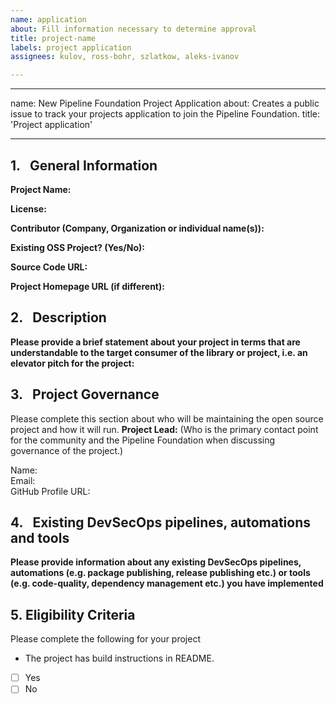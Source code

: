 ```yaml
---
name: application
about: Fill information necessary to determine approval
title: project-name
labels: project application
assignees: kulov, ross-bohr, szlatkow, aleks-ivanov

---
```


---
name: New Pipeline Foundation Project Application
about: Creates a public issue to track your projects application to join the Pipeline Foundation.
title: 'Project application'

---

## 1.   General Information

**Project Name:**

**License:**

**Contributor (Company, Organization or individual name(s)):**

**Existing OSS Project? (Yes/No):**

**Source Code URL:**

**Project Homepage URL (if different):**

## 2.   Description
**Please provide a brief statement about your project in terms that are understandable to the target consumer of the library or project, i.e. an elevator pitch for the project:**

## 3.   Project Governance
Please complete this section about who will be maintaining the open source project and how it will run.
**Project Lead:**
(Who is the primary contact point for the community and the Pipeline Foundation when discussing governance of the project.)

Name:   
 Email:   
 GitHub Profile URL:

## 4.   Existing DevSecOps pipelines, automations and tools
**Please provide information about any existing DevSecOps pipelines, automations (e.g. package publishing, release publishing etc.) or tools (e.g. code-quality, dependency management etc.) you have implemented**

## 5.  Eligibility Criteria
Please complete the following for your project
* The project has build instructions in README.
- [ ] Yes 
- [ ] No
